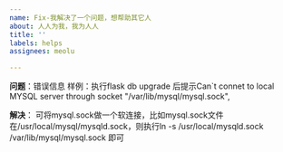 ```yaml
---
name: Fix-我解决了一个问题，想帮助其它人
about: 人人为我，我为人人
title: ''
labels: helps
assignees: meolu

---
```


**问题**：错误信息
样例：执行flask db upgrade 后提示Can`t connet to local MYSQL server through socket "/var/lib/mysql/mysql.sock",

**解决**：
可将mysql.sock做一个软连接，比如mysql.sock文件在/usr/local/mysql/mysqld.sock，则执行ln -s /usr/local/mysqld.sock /var/lib/mysql/mysql.sock 即可
